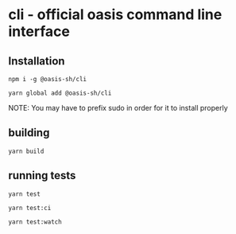 # cli - official oasis command line interface

## Installation

`npm i -g @oasis-sh/cli`

`yarn global add @oasis-sh/cli`

NOTE: You may have to prefix sudo in order for it to install properly

## building

`yarn build`

## running tests

`yarn test`

`yarn test:ci`

`yarn test:watch`
